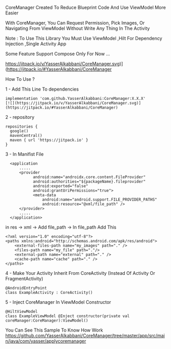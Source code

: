 
CoreManager Created To Reduce Blueprint Code And Use ViewModel More Easier


With CoreManager, You Can Request Permission, Pick Images, Or Navigating From ViewModel Without Write Any Thing In The Activity

Note : To Use This Library You Must Use ViewModel ,Hilt For Dependency Injection ,Single Activity App

Some Feature Support Compose Only For Now ...

https://jitpack.io/v/YasserAlkabbani/CoreManager.svg)](https://jitpack.io/#YasserAlkabbani/CoreManager


How To Use ?

1 - Add This Line To dependencies 
```
implementation 'com.github.YasserAlkabbani:CoreManager:X.X.X'
[![](https://jitpack.io/v/YasserAlkabbani/CoreManager.svg)](https://jitpack.io/#YasserAlkabbani/CoreManager)
```

2 - repository
```
repositories {
  google()
  mavenCentral()
  maven { url 'https://jitpack.io' }
}
```

3 - In Manifist File
```
  <application
      .....
      <provider
            android:name="androidx.core.content.FileProvider"
            android:authorities="${packageName}.fileprovider"
            android:exported="false"
            android:grantUriPermissions="true">
            <meta-data
                android:name="android.support.FILE_PROVIDER_PATHS"
                android:resource="@xml/file_path" />
      </provider>
      .....
  </application>
```

in res -> xml -> Add file_path -> In file_path Add This
```
<?xml version="1.0" encoding="utf-8"?>
<paths xmlns:android="http://schemas.android.com/apk/res/android">
    <external-files-path name="my_images" path="." />
    <files-path name="my_file" path="."/>
    <external-path name="external" path="." />
    <cache-path name="cache" path="." />
</paths>
```

4 - Make Your Activity Inherit From CoreActivity (Instead Of Activity Or FragmentActivity)
```
@AndroidEntryPoint
class ExampleActivity : CoreActivity() 
```

5 - Inject CoreManager In ViewModel Constructor
```
@HiltViewModel
class ExampleViewModel @Inject constructor(private val coreManager:CoreManager):ViewModel()
```

You Can See This Sample To Know How Work
https://github.com/YasserAlkabbani/CoreManager/tree/master/app/src/main/java/com/yasser/applycoremanager
